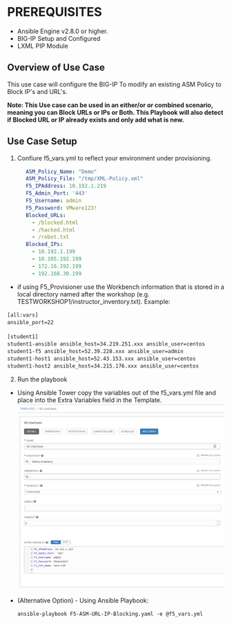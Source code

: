 # PREREQUISITES
- Ansible Engine v2.8.0 or higher.
- BIG-IP Setup and Configured
- LXML PIP Module

## Overview of Use Case

This use case will configure the BIG-IP To modify an existing ASM Policy to Block IP's and URL's.  
  
**Note: This Use case can be used in an either/or or combined scenario, meaning you can Block URLs or IPs or Both.  This Playbook will also detect if Blocked URL or IP already exists and only add what is new.**

## Use Case Setup

1. Confiure f5_vars.yml to reflect your environment under provisioning.
  ```yaml
        ASM_Policy_Name: "Demo"
        ASM_Policy_File: "/tmp/XML-Policy.xml"
        F5_IPAddress: 10.192.1.219
        F5_Admin_Port: '443'
        F5_Username: admin
        F5_Password: VMware123!
        Blocked_URLs:
          - /blocked.html
          - /hacked.html
          - /robot.txt
        Blocked_IPs:
          - 10.192.1.199
          - 10.105.192.199
          - 172.16.192.199
          - 192.168.30.199
  ```
   - if using F5_Provisioner use the Workbench information that is stored in a local directory named after the workshop (e.g.    TESTWORKSHOP1/instructor_inventory.txt).  Example:
   ```handlebars
   [all:vars]
   ansible_port=22

   [student1]
   student1-ansible ansible_host=34.219.251.xxx ansible_user=centos 
   student1-f5 ansible_host=52.39.228.xxx ansible_user=admin
   student1-host1 ansible_host=52.43.153.xxx ansible_user=centos
   student1-host2 ansible_host=34.215.176.xxx ansible_user=centos
   ```

2. Run the playbook 

  - Using Ansible Tower copy the variables out of the f5_vars.yml file and place into the Extra Variables field in the Template.
![f5 diagram](images/Ansible_Tower_Vars.png)

  - (Alternative Option) - Using Ansible Playbook:

        ansible-playbook F5-ASM-URL-IP-Blocking.yaml -e @f5_vars.yml
        

